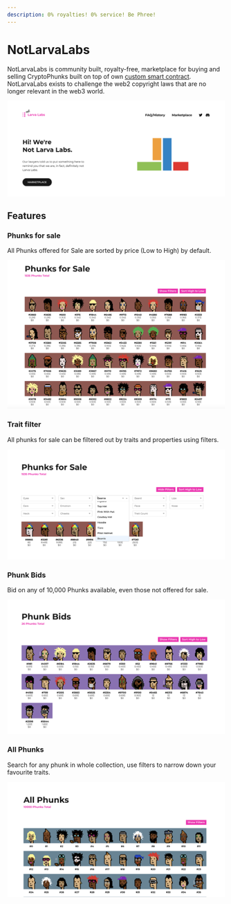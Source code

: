 ```yaml
---
description: 0% royalties! 0% service! Be Phree!
---
```


# NotLarvaLabs

NotLarvaLabs is community built, royalty-free, marketplace for buying and selling CryptoPhunks built on top of own [custom smart contract](https://etherscan.io/address/0xd6c037bE7FA60587e174db7A6710f7635d2971e7#code). NotLarvaLabs exists to challenge the web2 copyright laws that are no longer relevant in the web3 world.

![FAQ](<../.gitbook/assets/Bildschirmfoto 2022-03-10 um 16.58.33.png>)

## Features

### Phunks for sale

All Phunks offered for Sale are sorted by price (Low to High) by default.&#x20;

![View for sale](<../.gitbook/assets/Bildschirmfoto 2022-03-10 um 16.39.06.png>)

### Trait filter

All phunks for sale can be filtered out by traits and properties using filters.

![Trait Filter](<../.gitbook/assets/Bildschirmfoto 2022-03-10 um 16.40.16.png>)

### **Phunk Bids**

Bid on any of 10,000 Phunks available, even those not offered for sale.

![View Bids](<../.gitbook/assets/Bildschirmfoto 2022-03-10 um 16.40.42.png>)

### All Phunks

Search for any phunk in whole collection, use filters to narrow down your favourite traits.&#x20;

![View All](<../.gitbook/assets/Bildschirmfoto 2022-03-10 um 16.41.05.png>)
